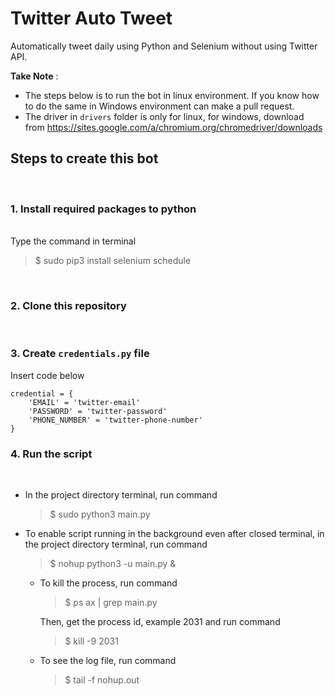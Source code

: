 # Twitter Auto Tweet 
 Automatically tweet daily using Python and Selenium without using Twitter API.

**Take Note** : 
- The steps below is to run the bot in linux environment. If you know how to do the same in Windows environment can make a pull request.
- The driver in ```drivers``` folder is only for linux, for windows, download from https://sites.google.com/a/chromium.org/chromedriver/downloads
 ## Steps to create this bot
 <br>

### 1. Install required packages to python
<br>
Type the command in terminal

>$ sudo pip3 install selenium schedule 
 <br>

 ### 2. Clone this repository
<br>

### 3. Create ```credentials.py``` file
Insert code below
    
    credential = {
        'EMAIL' = 'twitter-email'
        'PASSWORD' = 'twitter-password'
        'PHONE_NUMBER' = 'twitter-phone-number'
    }

 ### 4. Run the script
 <br>

- In the project directory terminal, run command
    >$ sudo python3 main.py

- To enable script running in the background even after closed terminal, in the project directory terminal, run command
    >$ nohup python3 -u main.py &

    - To kill the process, run command
         >$ ps ax | grep main.py

        Then, get the process id, example 2031 and run command
        >$ kill -9 2031
    - To see the log file, run command
        >$ tail -f nohup.out


